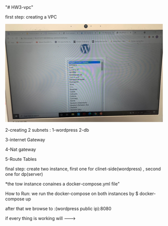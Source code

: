 "# HW3-vpc" 

first step: creating a VPC

![alt text](https://github.com/OsamaAboraya/HW-3/blob/main/WhatsApp%20Image%202021-05-02%20at%2015.45.38.jpeg)

2-creating 2 subnets : 1-wordpress  2-db

3-internet Gateway

4-Nat gateway 

5-Route Tables

 final step: create two instance, first one for clinet-side(wordpress) , second one for dp(server)

*the tow instance conaines a docker-compose.yml file"

How to Run: we run the docker-compose on both instances by $ docker-compose up 

after that we browse to :(wordpress public ip):8080



if every thing is working will --->


